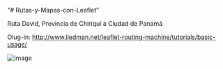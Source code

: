 "# Rutas-y-Mapas-con-Leaflet" 

Ruta David, Provincia de Chiriquí a Ciudad de Panamá

Olug-in: http://www.liedman.net/leaflet-routing-machine/tutorials/basic-usage/

![image](https://user-images.githubusercontent.com/29576337/205380974-3339ea06-38e2-4c8d-a338-44fb6abb4d16.png)

